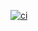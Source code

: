 [![ci](https://github.com/alphauslabs/docs/actions/workflows/ci.yml/badge.svg)](https://github.com/alphauslabs/docs/actions/workflows/ci.yml)

